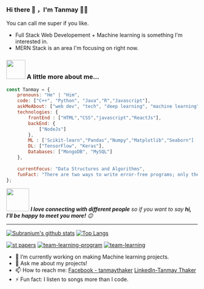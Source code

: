 ### Hi there 👋 ，I'm Tanmay 🙋‍♂️
You can call me super if you like.

- Full Stack Web Developement + Machine learning is something I'm interested in.
- MERN Stack is an area I'm focusing on right now.

### <img src="https://media.giphy.com/media/VgCDAzcKvsR6OM0uWg/giphy.gif" width="50"> A little more about me...  

```javascript
const Tanmay = {
    pronouns: "He" | "Him",
    code: ["C++", "Python", "Java","R","Javascript"],
    askMeAbout: ["web dev", "tech", "deep learning", "machine learning","Time-Series Forecasting"],
    technologies: {
        frontEnd : ["HTML","CSS","javascript","ReactJs"],
        backEnd: {
            ["NodeJs"]
        },
        ML : ['Scikit-learn","Pandas","Numpy","Matplotlib","Seaborn"]
        DL: ["TensorFlow", "Keras"],
        Databases: ["MongoDB", "MySQL"]
    },
    
    currentFocus: "Data Structures and Algorithms",
    funFact: "There are two ways to write error-free programs; only the third one works"
};
```

<img src="https://media.giphy.com/media/LnQjpWaON8nhr21vNW/giphy.gif" width="60"> <em><b>I love connecting with different people</b> so if you want to say <b>hi, I'll be happy to meet you more!</b> 😊</em>

---

[![Subranium's github stats](https://github-readme-stats.vercel.app/api?username=TanmayThaker&show_icons=true&theme=cobalt)](https://github.com/anuraghazra/github-readme-stats) [![Top Langs](https://github-readme-stats.vercel.app/api/top-langs/?username=SuperSupeng&layout=compact&theme=cobalt)](https://github.com/anuraghazra/github-readme-stats)


[![st papers](https://github-readme-stats.vercel.app/api/pin/?username=TanmayThaker&repo=Evaluating_Mathematical_Equations_Using_AI&theme=cobalt)](https://github.com/TanmayThaker/Evaluating_Mathematical_Equations_Using_AI)
[![team-learning-program](https://github-readme-stats.vercel.app/api/pin/?username=TanmayThaker&repo=Mask-Detection&theme=cobalt)](https://github.com/TanmayThaker/Mask-Detection)
[![team-learning](https://github-readme-stats.vercel.app/api/pin/?username=TanmayThaker&repo=Cement-Strength-Prediction&theme=cobalt)](https://github.com/TanmayThaker/Cement-Strength-Prediction)


- 🔭 I’m currently working on making Machine learning projects.
- 💬 Ask me about my projects!
- 📫 How to reach me: [Facebook - tanmaythaker](https://www.facebook.com/tanmay.thaker.3) [LinkedIn-Tanmay Thaker](https://www.linkedin.com/in/tanmay-thaker-15b0a71a9/)
- ⚡ Fun fact: I listen to songs more than I code.
